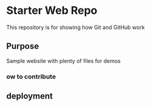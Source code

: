<!-- @format -->

# Starter Web Repo

This repository is for showing how Git and GitHub work

## Purpose

Sample website with plenty of files for demos

### ow to contribute

## deployment

